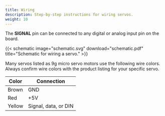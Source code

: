 ```yaml
---
title: Wiring
description: Step-by-step instructions for wiring servos.
weight: 10
---
```


The **SIGNAL** pin can be connected to any digital or analog input pin on the board.

{{< schematic image="schematic.svg" download="schematic.pdf" title="Schematic for wiring a servo." >}}

Many servos listed as 9g micro servo motors use the following wire colors. Always confirm wire colors with the product listing for your specific servo.

| Color  | Connection           |
| ------ | -------------------- |
| Brown  | GND                  |
| Red    | +5V                  |
| Yellow | Signal, data, or DIN |
